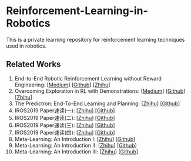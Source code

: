 # Reinforcement-Learning-in-Robotics
This is a private learning repository for reinforcement learning techniques used in robotics. 

## Related Works

1. End-to-End Robotic Reinforcement Learning without Reward Engineering: [[Medium](https://medium.com/@skylark0924/notes-of-end-to-end-robotic-reinforcement-learning-without-reward-engineering-a6ffcc5c47f3)] [[Github](https://github.com/Skylark0924/Reinforcement-Learning-in-Robotics/blob/master/Related%20Works/End-to-End%20Robotic%20Reinforcement%20Learning%20without%20Reward%20Engineering.md)] [[Zhihu](https://zhuanlan.zhihu.com/p/96839443)]
2. Overcoming Exploration in RL with Demonstrations: [[Medium](https://medium.com/@skylark0924/notes-of-overcoming-exploration-in-reinforcement-learning-with-demonstrations-52dac4e84c58)] [[Github](https://github.com/Skylark0924/Reinforcement-Learning-in-Robotics/blob/master/Related%20Works/Overcoming%20Exploration%20in%20Reinforcement%20Learning%20with%20Demonstrations.md)] [[Zhihu](https://zhuanlan.zhihu.com/p/96841783)]
3. The Predictron: End-To-End Learning and Planning: [[Zhihu](https://zhuanlan.zhihu.com/p/96917057)] [[Github](https://github.com/Skylark0924/Reinforcement-Learning-in-Robotics/blob/master/Related%20Works/The%20Predictron%20End-To-End%20Learning%20and%20Planning.md)]
4. IROS2019 Paper速读(一): [[Zhihu](https://zhuanlan.zhihu.com/p/97891687)] [[Github](https://github.com/Skylark0924/Reinforcement-Learning-in-Robotics/blob/master/Related%20Works/IROS2019%E9%80%9F%E8%AF%BB(%E4%B8%80).md)]
5. IROS2019 Paper速读(二): [[Zhihu](https://zhuanlan.zhihu.com/p/98365711)] [[Github](https://github.com/Skylark0924/Reinforcement-Learning-in-Robotics/blob/master/Related%20Works/IROS2019%E9%80%9F%E8%AF%BB(%E4%BA%8C).md)]
6. IROS2019 Paper速读(三): [[Zhihu](https://zhuanlan.zhihu.com/p/98712344)] [[Github](https://github.com/Skylark0924/Reinforcement-Learning-in-Robotics/blob/master/Related%20Works/IROS2019%E9%80%9F%E8%AF%BB(%E4%B8%89).md)]
7. IROS2019 Paper速读(四): [[Zhihu](https://zhuanlan.zhihu.com/p/98762958)] [[Github](https://github.com/Skylark0924/Reinforcement-Learning-in-Robotics/blob/master/Related%20Works/IROS2019%E9%80%9F%E8%AF%BB(%E5%9B%9B).md)]
8. Meta-Learning: An Introduction Ⅰ: [[Zhihu](https://zhuanlan.zhihu.com/p/99730942)] [[Github](https://github.com/Skylark0924/Reinforcement-Learning-in-Robotics/blob/master/Related%20Works/Meta%20learning%20An%20Introduction.md)]
9. Meta-Learning: An Introduction Ⅱ: [[Zhihu](https://zhuanlan.zhihu.com/p/100035717)] [[Github](https://github.com/Skylark0924/Reinforcement-Learning-in-Robotics/blob/master/Related%20Works/Meta%20learning%20An%20Introduction.md)]
10. Meta-Learning: An Introduction Ⅲ: [[Zhihu](https://zhuanlan.zhihu.com/p/100266389)] [[Github](https://github.com/Skylark0924/Reinforcement-Learning-in-Robotics/blob/master/Related%20Works/Meta%20learning%20An%20Introduction.md)]

